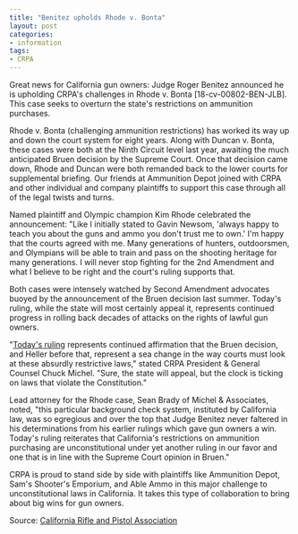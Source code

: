 ```yaml
---
title: "Benitez upholds Rhode v. Bonta"
layout: post
categories:
- information
tags:
- CRPA
---
```


Great news for California gun owners: Judge Roger Benitez announced he is upholding CRPA's challenges in Rhode v. Bonta [18-cv-00802-BEN-JLB]. This case seeks to overturn the state's restrictions on ammunition purchases.

Rhode v. Bonta (challenging ammunition restrictions) has worked its way up and down the court system for eight years. Along with Duncan v. Bonta, these cases were both at the Ninth Circuit level last year, awaiting the much anticipated Bruen decision by the Supreme Court. Once that decision came down, Rhode and Duncan were both remanded back to the lower courts for supplemental briefing. Our friends at Ammunition Depot joined with CRPA and other individual and company plaintiffs to support this case through all of the legal twists and turns.

Named plaintiff and Olympic champion Kim Rhode celebrated the announcement: "Like I initially stated to Gavin Newsom, 'always happy to teach you about the guns and ammo you don't trust me to own.' I'm happy that the courts agreed with me. Many generations of hunters, outdoorsmen, and Olympians will be able to train and pass on the shooting heritage for many generations. I will never stop fighting for the 2nd Amendment and what I believe to be right and the court's ruling supports that.

Both cases were intensely watched by Second Amendment advocates buoyed by the announcement of the Bruen decision last summer. Today's ruling, while the state will most certainly appeal it, represents continued progress in rolling back decades of attacks on the rights of lawful gun owners.

"[Today's ruling](https://www.trigger-treat.com/20240130-rhode-v-bonta/index.html) represents continued affirmation that the Bruen decision, and Heller before that, represent a sea change in the way courts must look at these absurdly restrictive laws," stated CRPA President & General Counsel Chuck Michel. "Sure, the state will appeal, but the clock is ticking on laws that violate the Constitution."

Lead attorney for the Rhode case, Sean Brady of Michel & Associates, noted, "this particular background check system, instituted by California law, was so egregious and over the top that Judge Benitez never faltered in his determinations from his earlier rulings which gave gun owners a win. Today's ruling reiterates that California's restrictions on ammunition purchasing are unconstitutional under yet another ruling in our favor and one that is in line with the Supreme Court opinion in Bruen."

CRPA is proud to stand side by side with plaintiffs like Ammunition Depot, Sam's Shooter's Emporium, and Able Ammo in this major challenge to unconstitutional laws in California. It takes this type of collaboration to bring about big wins for gun owners.

Source: [California Rifle and Pistol Association](https://crpa.org)
